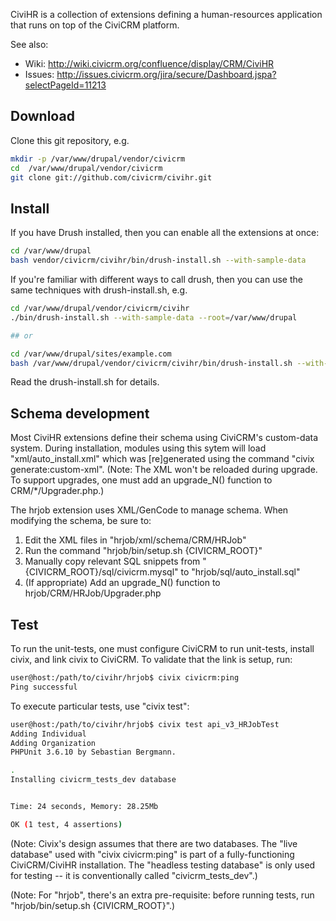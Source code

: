 CiviHR is a collection of extensions defining a human-resources application
that runs on top of the CiviCRM platform.

See also:
 * Wiki: http://wiki.civicrm.org/confluence/display/CRM/CiviHR
 * Issues: http://issues.civicrm.org/jira/secure/Dashboard.jspa?selectPageId=11213

## Download

Clone this git repository, e.g.

```bash
mkdir -p /var/www/drupal/vendor/civicrm
cd  /var/www/drupal/vendor/civicrm
git clone git://github.com/civicrm/civihr.git
```

## Install

If you have Drush installed, then you can enable all the extensions at once:

```bash
cd /var/www/drupal
bash vendor/civicrm/civihr/bin/drush-install.sh --with-sample-data
```

If you're familiar with different ways to call drush, then you can use the same
techniques with drush-install.sh, e.g.

```bash
cd /var/www/drupal/vendor/civicrm/civihr
./bin/drush-install.sh --with-sample-data --root=/var/www/drupal

## or

cd /var/www/drupal/sites/example.com
bash /var/www/drupal/vendor/civicrm/civihr/bin/drush-install.sh --with-sample-data
```

Read the drush-install.sh for details.

## Schema development

Most CiviHR extensions define their schema using CiviCRM's custom-data system.
During installation, modules using this sytem will load "xml/auto_install.xml" 
which was [re]generated using the command "civix generate:custom-xml".
(Note: The XML won't be reloaded during upgrade. To support upgrades, one must
add an upgrade_N() function to CRM/*/Upgrader.php.)

The hrjob extension uses XML/GenCode to manage schema. When modifying the
schema, be sure to:

 1. Edit the XML files in "hrjob/xml/schema/CRM/HRJob"
 2. Run the command "hrjob/bin/setup.sh {CIVICRM_ROOT}"
 3. Manually copy relevant SQL snippets from "{CIVICRM_ROOT}/sql/civicrm.mysql" to "hrjob/sql/auto_install.sql"
 4. (If appropriate) Add an upgrade_N() function to hrjob/CRM/HRJob/Upgrader.php

## Test

To run the unit-tests, one must configure CiviCRM to run unit-tests, install
civix, and link civix to CiviCRM. To validate that the link is setup, run:

```bash
user@host:/path/to/civihr/hrjob$ civix civicrm:ping
Ping successful
```

To execute particular tests, use "civix test":

```bash
user@host:/path/to/civihr/hrjob$ civix test api_v3_HRJobTest
Adding Individual
Adding Organization
PHPUnit 3.6.10 by Sebastian Bergmann.

.
Installing civicrm_tests_dev database


Time: 24 seconds, Memory: 28.25Mb

OK (1 test, 4 assertions)
```

(Note: Civix's design assumes that there are two databases. The "live database"
used with "civix civicrm:ping" is part of a fully-functioning CiviCRM/CiviHR installation.
The "headless testing database" is only used for testing -- it is conventionally
called "civicrm_tests_dev".)

(Note: For "hrjob", there's an extra pre-requisite: before running tests, run
"hrjob/bin/setup.sh {CIVICRM_ROOT}".)
